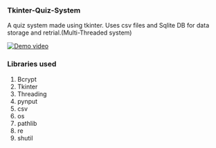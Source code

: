 ### Tkinter-Quiz-System
A quiz system made using tkinter. Uses csv files and Sqlite DB for data storage and retrial.(Multi-Threaded system)


[![Demo video](https://www.img.youtube.com/vi/v=tuq4OBdbygA/0.jpg)](https://www.youtube.com/watch?v=tuq4OBdbygA)
### Libraries used

1. Bcrypt
2. Tkinter
3. Threading
4. pynput
5. csv 
6. os
7. pathlib
8. re
9. shutil


